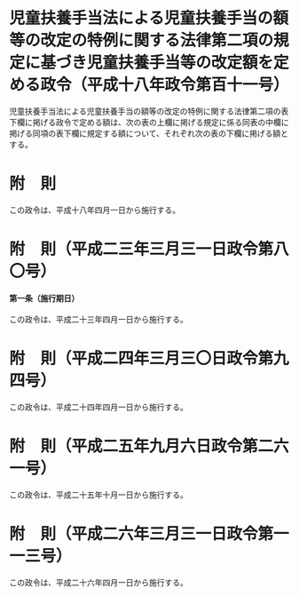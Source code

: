 # 児童扶養手当法による児童扶養手当の額等の改定の特例に関する法律第二項の規定に基づき児童扶養手当等の改定額を定める政令（平成十八年政令第百十一号）
児童扶養手当法による児童扶養手当の額等の改定の特例に関する法律第二項の表下欄に掲げる政令で定める額は、次の表の上欄に掲げる規定に係る同表の中欄に掲げる同項の表下欄に規定する額について、それぞれ次の表の下欄に掲げる額とする。
# 附　則
この政令は、平成十八年四月一日から施行する。
# 附　則（平成二三年三月三一日政令第八〇号）
#### 第一条（施行期日）
この政令は、平成二十三年四月一日から施行する。
# 附　則（平成二四年三月三〇日政令第九四号）
この政令は、平成二十四年四月一日から施行する。
# 附　則（平成二五年九月六日政令第二六一号）
この政令は、平成二十五年十月一日から施行する。
# 附　則（平成二六年三月三一日政令第一一三号）
この政令は、平成二十六年四月一日から施行する。
